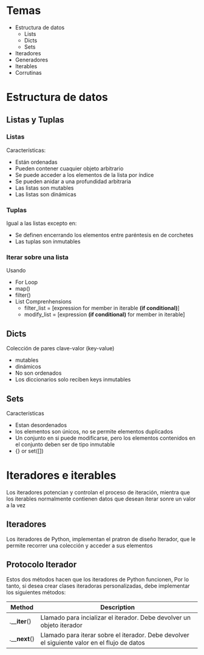 # Temas

* Estructura de datos
    - Lists
    - Dicts
    - Sets
* Iteradores
* Generadores
* Iterables
* Corrutinas   

# Estructura de datos

## Listas y Tuplas

### Listas
Características:
* Están ordenadas
* Pueden contener cuaquier objeto arbitrario
* Se puede acceder a los elementos de la lista por índice
* Se pueden anidar a una profundidad arbitraria
* Las listas son mutables
* Las listas son dinámicas

### Tuplas
Igual a las listas excepto en:
* Se definen encerrando los elementos entre paréntesis en de corchetes
* Las tuplas son inmutables

### Iterar sobre una lista
Usando 
* For Loop
* map()
* filter()
* List Comprenhensions
    - filter_list = [expression for member in iterable __(if conditional)__]
    - modify_list = [expression __(if conditional)__ for member in iterable]

## Dicts

Colección de pares clave-valor (key-value)
* mutables
* dinámicos
* No son ordenados
* Los diccionarios solo reciben keys inmutables

## Sets

Características
* Estan desordenados
* los elementos son únicos, no se permite elementos duplicados
* Un conjunto en si puede modificarse, pero los elementos contenidos en el conjunto deben ser de tipo inmutable
* {} or set([])

# Iteradores e iterables

Los iteradores potencian y controlan el proceso de iteración, mientra que los iterables normalmente contienen datos que desean iterar sonre un valor a la vez


## Iteradores
Los iteradores de Python, implementan el pratron de diseño Iterador, que le permite recorrer una colección y acceder a sus elementos


## Protocolo Iterador
Estos dos métodos hacen que los iteradores de Python funcionen, Por lo tanto, si desea crear clases iteradoras personalizadas, debe implementar los siguientes métodos:

| __Method__ | __Description__ |
|--|----|
|.____iter__()|Llamado para incializar el iterador. Debe devolver un objeto iterador|
|.____next__()|Llamado para iterar sobre el iterador. Debe devolver el siguiente valor en el flujo de datos|
